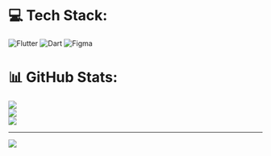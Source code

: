 
# 💻 Tech Stack:
![Flutter](https://img.shields.io/badge/Flutter-%2302569B.svg?style=for-the-badge&logo=Flutter&logoColor=white) ![Dart](https://img.shields.io/badge/dart-%230175C2.svg?style=for-the-badge&logo=dart&logoColor=white) 	![Figma](https://img.shields.io/badge/figma-%23F24E1E.svg?style=for-the-badge&logo=figma&logoColor=white)
# 📊 GitHub Stats:
![](https://github-readme-stats.vercel.app/api?username=jaehee21232&theme=dark&hide_border=false&include_all_commits=false&count_private=false)<br/>
![](https://github-readme-streak-stats.herokuapp.com/?user=jaehee21232&theme=dark&hide_border=false)<br/>
![](https://github-readme-stats.vercel.app/api/top-langs/?username=jaehee21232&theme=dark&hide_border=false&include_all_commits=false&count_private=false&layout=compact)

---
[![](https://visitcount.itsvg.in/api?id=jaehee21232&icon=0&color=0)](https://visitcount.itsvg.in)

<!-- Proudly created with GPRM ( https://gprm.itsvg.in ) -->
